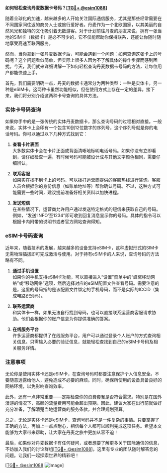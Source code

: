 **如何轻松查询丹麦数据卡号码？[[TG💪+ @esim1088](https://t.me/s/esim1088)]**

随着全球化的加速，越来越多的人开始关注国际通信服务，尤其是那些经常需要在不同国家间往返的商务人士或旅行爱好者。丹麦作为一个北欧国家，以其美丽的自然风光和独特的文化吸引着无数游客。对于计划前往丹麦的朋友来说，拥有一张当地的SIM卡（数据卡）是必不可少的，它不仅能帮助你保持联系，还能让你随时随地享受高速互联网服务。

然而，当你拿到一张丹麦数据卡后，可能会遇到一个问题：如何查询这张卡上的号码呢？这个问题看似简单，但实际上很多人因为不了解具体的操作步骤而感到困扰。今天，我们就来详细讲解一下如何轻松查询丹麦数据卡号码的方法，让每位用户都能快速上手。

首先，我们需要明确一点，丹麦的数据卡通常分为两种类型：一种是实体卡，另一种是eSIM卡。这两种卡虽然功能相似，但在使用方式上存在一定的差异。接下来，我们将分别介绍这两种卡号查询的具体方法。

### 实体卡号码查询

如果你手中的是一张传统的实体丹麦数据卡，那么查询号码的过程相对直接。一般来说，实体卡上会印有一个包含10到12位数字的序列号，这个序列号就是你的电话号码。你可以通过以下几种方式找到它：

1. **查看卡片表面**  
   大多数实体卡会在卡片正面或背面清晰地标明电话号码。如果你没有立即看到，请仔细检查一遍，有时候号码可能被设计成与其他文字颜色相同，需要仔细辨认。

2. **联系客服**  
   如果实在找不到卡上的号码，可以拨打运营商提供的客服热线进行咨询。客服人员会根据你的身份信息（如账单地址等）帮你确认号码。不过，这种方式可能需要一些时间，建议提前准备好相关资料以加快进程。

3. **发送短信**  
   在某些情况下，运营商允许用户通过发送特定格式的短信来获取自己的号码。例如，“发送‘INFO’至1234”即可收到回复消息显示你的号码。具体的指令可以根据卡内附带的说明书或者官方网站查询得知。

### eSIM卡号码查询

近年来，随着技术的发展，越来越多的设备支持eSIM卡，这种虚拟形式的SIM卡无需物理插拔即可完成激活与使用。对于持有eSIM卡的人来说，查询号码的方法略有不同。

1. **通过手机设置**  
   如果你的手机支持eSIM卡功能，可以直接进入“设置”菜单中的“蜂窝移动网络”或“移动网络”选项，然后选择对应的eSIM配置文件查看号码。需要注意的是，这里的号码指的是该配置文件绑定的手机号码，而不是实际的ICCID（集成电路识别码）。

2. **联系运营商**  
   和实体卡一样，如果无法自行找到号码，也可以直接联系运营商客服请求协助。他们会根据你的账户信息为你提供准确的答案。

3. **在线服务平台**  
   许多运营商都提供了在线服务平台，用户可以通过登录个人账户的方式查询相关信息。只需输入必要的验证信息，就能轻松查找到自己的eSIM卡号码及相关服务详情。

### 注意事项

无论你是使用实体卡还是eSIM卡，在查询号码时都要注意保护个人信息安全。不要随意透露给他人，避免造成不必要的麻烦。同时，确保所使用的设备具备良好的网络环境，以免影响查询效率。

此外，还有一点非常重要——定期检查你的资费套餐是否符合需求。特别是在国外漫游的情况下，高额的流量费用可能会超出预期。因此，建议大家在出行前就做好充分准备，了解清楚当地运营商的服务条款，并合理规划预算。

总之，无论是实体卡还是eSIM卡，查询号码并不是一件复杂的事情。只要掌握了正确的方法，再加上一点点耐心，相信每个人都可以顺利完成这项任务。希望本文能够为大家带来帮助，让大家在丹麦之旅中更加从容不迫！

最后，如果你对丹麦数据卡有任何疑问，或者想要了解更多关于国际通信的信息，不妨加入我们的讨论群组[[TG💪+ @esim1088](https://t.me/s/esim1088)]，这里有专业的团队随时解答您的问题。让我们一起探索世界的精彩吧！

[[TG💪+ @esim1088](https://t.me/s/esim1088) ![Image](https://i.postimg.cc/4NQfJmqS/Snipaste-2025-05-13-00-14-12.png)]